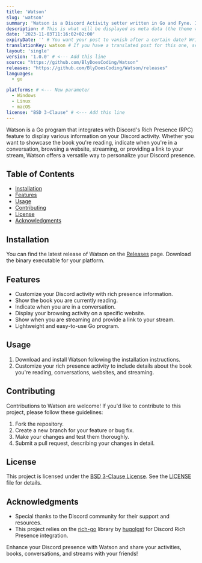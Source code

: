 ```yaml
---
title: 'Watson'
slug: 'watson'
summary: 'Watson is a Discord Activity setter written in Go and Fyne. Its rather simple to use and can come in Handy. You can mainly use it for having Custom Status Messages to show your Friends what you are doing.' # This is what will be displayed as summary for the post (the theme will automatically generate one from the content you write in the post if left empty)
description: # This is what will be displayed as meta data (the theme will automatically grab it from summary if left empty)
date: '2023-11-03T11:16:02+02:00'
expiryDate: '' # You want your post to vanish after a certain date? Write it down here! Must be in the same format of `date`
translationKey: watson # If you have a translated post for this one, set the same translationKey to have the translation displayed
layout: 'single'
version: '1.0.0' # <--- Add this line
source: "https://github.com/BlyDoesCoding/Watson"
releases: "https://github.com/BlyDoesCoding/Watson/releases"
languages:
  - go

platforms: # <--- New parameter
  - Windows
  - Linux
  - macOS
license: "BSD 3-Clause" # <--- Add this line
---
```



Watson is a Go program that integrates with Discord's Rich Presence (RPC) feature to display various information on your Discord activity. Whether you want to showcase the book you're reading, indicate when you're in a conversation, browsing a website, streaming, or providing a link to your stream, Watson offers a versatile way to personalize your Discord presence.

## Table of Contents

- [Installation](#installation)
- [Features](#features)
- [Usage](#usage)
- [Contributing](#contributing)
- [License](#license)
- [Acknowledgments](#acknowledgments)

## Installation

You can find the latest release of Watson on the [Releases](https://github.com/BlyDoesCoding/Watson/releases) page. Download the binary executable for your platform.

## Features

- Customize your Discord activity with rich presence information.
- Show the book you are currently reading.
- Indicate when you are in a conversation.
- Display your browsing activity on a specific website.
- Show when you are streaming and provide a link to your stream.
- Lightweight and easy-to-use Go program.

## Usage

1. Download and install Watson following the installation instructions.
2. Customize your rich presence activity to include details about the book you're reading, conversations, websites, and streaming.

## Contributing

Contributions to Watson are welcome! If you'd like to contribute to this project, please follow these guidelines:

1. Fork the repository.
2. Create a new branch for your feature or bug fix.
3. Make your changes and test them thoroughly.
4. Submit a pull request, describing your changes in detail.

## License

This project is licensed under the [BSD 3-Clause License](LICENSE). See the [LICENSE](LICENSE) file for details.

## Acknowledgments

- Special thanks to the Discord community for their support and resources.
- This project relies on the [rich-go](https://github.com/hugolgst/rich-go) library by [hugolgst](https://github.com/hugolgst) for Discord Rich Presence integration.

Enhance your Discord presence with Watson and share your activities, books, conversations, and streams with your friends!